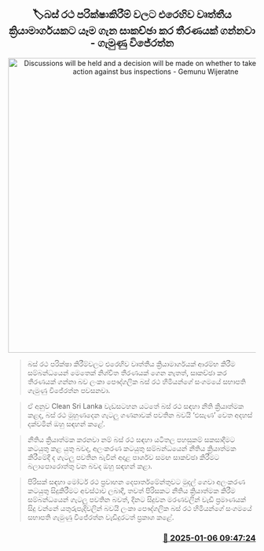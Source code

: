 <p align='center'><b><h2 align='center' title='Discussions will be held and a decision will be made on whether to take trade union action against bus inspections - Gemunu Wijeratne'>🏷බස් රථ පරික්ෂාකිරීම් වලට එරෙහි​ව වෘත්තීය ක්‍රියාමාර්ගයකට යෑම ගැ​න සාකච්ඡා කර තීරණයක් ගන්නවා - ගැමුණු විජේරත්න</h2></b></p>
<p align='center'><img src='https://helakuru.sgp1.cdn.digitaloceanspaces.com/esana/images/lib/gamunu-wijerathne-archived.jpg' width='600' alt='Discussions will be held and a decision will be made on whether to take trade union action against bus inspections - Gemunu Wijeratne'></p>

> බස් රථ පරික්ෂා කිරීම්වලට එරෙහිව වෘත්තීය ක්‍රියාමාර්ගයක් ආරම්භ කිරීම සම්බන්ධයෙන් මෙතෙක් නිශ්චිත තීරණයක් ගෙන නැතත්, සාකච්ඡා කර තීරණයක් ගන්නා බව ලංකා පෞද්ගලික බස් රථ හිමියන්ගේ සංගමයේ සභාපති ගැමුණු විජේරත්න පවසනවා.

> ඒ අනුව Clean Sri Lanka වැඩසටහන යටතේ බස් රථ සඳහා නීති ක්‍රියාත්මක කළද, බස් රථ මුහුණදෙන ගැටලු ගණනාවක් පවතින බවයි ‘එසැණ’ වෙත අදහස් දක්වමින් ඔහු සඳහන් කළේ.

> නීතිය ක්‍රියාත්මක කරනවා නම් බස් රථ සඳහා යටිතල පහසුකම් සකසාදීමට කටයුතු කළ යුතු බවද, අලංකරණ කටයුතු සම්බන්ධයෙන් නීතිය ක්‍රියාත්මක කිරීමේදී ද ගැටලු පවතින බැවින් අදාළ පාර්ශව සමඟ සාකච්ඡා කිරීමට බලාපොරොත්තු වන බවද ඔහු සඳහන් කළා.

> පිරිසක් සඳහා මෝටර් රථ ප්‍රවාහන දෙපාර්තමේන්තුවට මුදල් ගෙවා අලංකරණ කටයුතු සිදුකිරීමට අවස්ථාව ලබාදී, තවත් පිරිසකට නීතිය ක්‍රියාත්මක කිරීම සම්බන්ධයෙන් ගැටලු පවතින බවත්, දිනට සිදුවන මරණවලින් වැඩි ප්‍රමාණයක් සිදු වන්නේ යතුරුපැදිවලින් බවයි ලංකා පෞද්ගලික බස් රථ හිමියන්ගේ සංගමයේ සභාපති ගැමුණු විජේරත්න වැඩිදුරටත් ප්‍රකාශ කළේ. 



<h3 align='right'><a href='https://www.helakuru.lk/esana/p/106339/'>📅 2025-01-06 09:47:24</a></h3>
